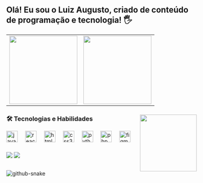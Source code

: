 ## Olá! Eu sou o Luiz Augusto, criado de conteúdo de programação e tecnologia! 🖐️

<table>
  <tr>
    <td>
      <a href="https://github.com/v1ih">
        <img height="180em" src="https://github-readme-stats.vercel.app/api?username=v1ih&show_icons=true&theme=tokyonight&include_all_commits=true&count_private=true"/>
      </a>
    </td>
    <td>
      <a href="https://github.com/v1ih">
        <img height="180em" src="https://github-readme-stats.vercel.app/api/top-langs/?username=v1ih&layout=compact&langs_count=6&theme=tokyonight"/>
      </a>
    </td>
  </tr>
</table>

###

<img align="right" height="150" src="https://media0.giphy.com/media/v1.Y2lkPTc5MGI3NjExbTVkZHk1ZXV6aDd4MXl6a3AwY2RuY3h5cXk0dWhkdnJqbG9zY3M2bCZlcD12MV9pbnRlcm5hbF9naWZfYnlfaWQmY3Q9Zw/3oKIPnAiaMCws8nOsE/giphy.gif"  />

### 🛠️ Tecnologias e Habilidades

<div align="left">
  <img src="https://cdn.jsdelivr.net/gh/devicons/devicon/icons/javascript/javascript-original.svg" height="30" alt="javascript logo"  />
  <img width="12" />
  <img src="https://cdn.jsdelivr.net/gh/devicons/devicon/icons/react/react-original.svg" height="30" alt="react logo"  />
  <img width="12" />
  <img src="https://cdn.jsdelivr.net/gh/devicons/devicon/icons/html5/html5-original.svg" height="30" alt="html5 logo"  />
  <img width="12" />
  <img src="https://cdn.jsdelivr.net/gh/devicons/devicon/icons/css3/css3-original.svg" height="30" alt="css3 logo"  />
  <img width="12" />
  <img src="https://cdn.jsdelivr.net/gh/devicons/devicon/icons/python/python-original.svg" height="30" alt="python logo"  />
  <img width="12" />
  <img src="https://cdn.jsdelivr.net/gh/devicons/devicon/icons/php/php-original.svg" height="30" alt="php logo"  />
  <img width="12" />
  <img src="https://cdn.jsdelivr.net/gh/devicons/devicon/icons/figma/figma-original.svg" height="30" alt="figma logo"  />
</div>

###


<div> 
  <a href="luizaugustoo2019@gmail.com"><img src="https://img.shields.io/badge/-Gmail-%23333?style=for-the-badge&logo=gmail&logoColor=white" target="_blank"></a>
  <a href="https://www.linkedin.com/in/luiz-augusto2/" target="_blank"><img src="https://img.shields.io/badge/-LinkedIn-%230077B5?style=for-the-badge&logo=linkedin&logoColor=white" target="_blank"></a> 
</div>

##

<picture>
  <source media="(prefers-color-scheme: dark)" srcset="https://raw.githubusercontent.com/Drluiz1/Drluiz1/output/github-snake-dark.svg" />
  <source media="(prefers-color-scheme: light)" srcset="https://raw.githubusercontent.com/Drluiz1/Drluiz1/output/github-snake.svg" />
  <img alt="github-snake" src="https://raw.githubusercontent.com/Drluiz1/Drluiz1/output/github-snake.svg" />
</picture>
